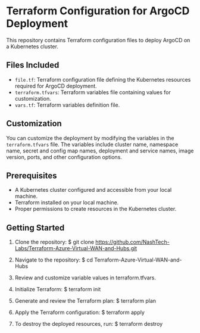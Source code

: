 # Terraform Configuration for ArgoCD Deployment

This repository contains Terraform configuration files to deploy ArgoCD on a Kubernetes cluster.

## Files Included

- `file.tf`: Terraform configuration file defining the Kubernetes resources required for ArgoCD deployment.
- `terraform.tfvars`: Terraform variables file containing values for customization.
- `vars.tf`: Terraform variables definition file.

## Customization

You can customize the deployment by modifying the variables in the `terraform.tfvars` file. The variables include cluster name, namespace name, secret and config map names, deployment and service names, image version, ports, and other configuration options.

## Prerequisites

- A Kubernetes cluster configured and accessible from your local machine.
- Terraform installed on your local machine.
- Proper permissions to create resources in the Kubernetes cluster.


## **Getting Started**

1. Clone the repository: $ git clone https://github.com/NashTech-Labs/Terraform-Azure-Virtual-WAN-and-Hubs.git

2. Navigate to the repository: $ cd Terraform-Azure-Virtual-WAN-and-Hubs

3. Review and customize variable values in terraform.tfvars.

4. Initialize Terraform: $ terraform init

5. Generate and review the Terraform plan: $ terraform plan

6. Apply the Terraform configuration: $ terraform apply

7. To destroy the deployed resources, run: $ terraform destroy
